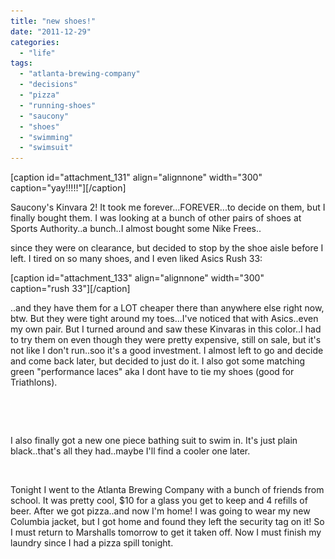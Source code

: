 ```yaml
---
title: "new shoes!"
date: "2011-12-29"
categories: 
  - "life"
tags: 
  - "atlanta-brewing-company"
  - "decisions"
  - "pizza"
  - "running-shoes"
  - "saucony"
  - "shoes"
  - "swimming"
  - "swimsuit"
---
```


\[caption id="attachment\_131" align="alignnone" width="300" caption="yay!!!!!"\]\[/caption\]

Saucony's Kinvara 2! It took me forever...FOREVER...to decide on them, but I finally bought them. I was looking at a bunch of other pairs of shoes at Sports Authority..a bunch..I almost bought some Nike Frees..

since they were on clearance, but decided to stop by the shoe aisle before I left. I tired on so many shoes, and I even liked Asics Rush 33:

\[caption id="attachment\_133" align="alignnone" width="300" caption="rush 33"\]\[/caption\]

..and they have them for a LOT cheaper there than anywhere else right now, btw. But they were tight around my toes...I've noticed that with Asics..even my own pair. But I turned around and saw these Kinvaras in this color..I had to try them on even though they were pretty expensive, still on sale, but it's not like I don't run..soo it's a good investment. I almost left to go and decide and come back later, but decided to just do it. I also got some matching green "performance laces" aka I dont have to tie my shoes (good for Triathlons).

![](images/product_kinvara2.jpg "shoess")

 

I also finally got a new one piece bathing suit to swim in. It's just plain black..that's all they had..maybe I'll find a cooler one later.

 

Tonight I went to the Atlanta Brewing Company with a bunch of friends from school. It was pretty cool, $10 for a glass you get to keep and 4 refills of beer. After we got pizza..and now I'm home! I was going to wear my new Columbia jacket, but I got home and found they left the security tag on it! So I must return to Marshalls tomorrow to get it taken off. Now I must finish my laundry since I had a pizza spill tonight.

